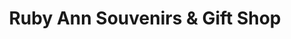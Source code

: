 ---
title: "Ruby Ann Souvenirs & Gift Shop"
url: /island-garden-city-of-samal/ruby-ann-souvenirs-and-gift-shop/
shop: gift
---